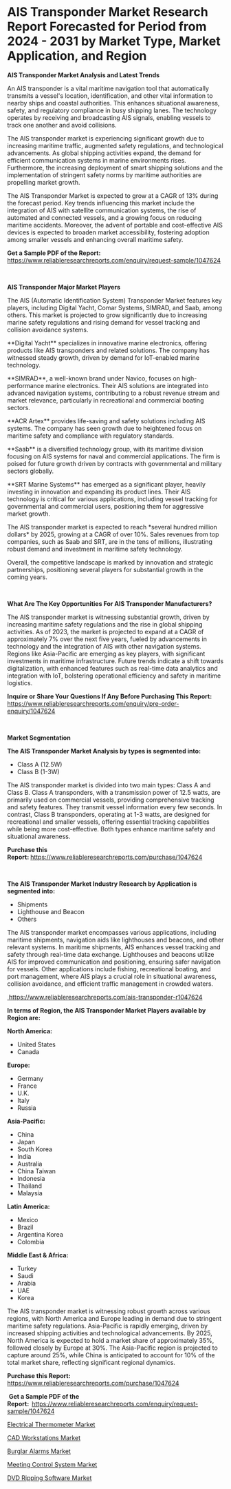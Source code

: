 <p><h1>AIS Transponder Market Research Report Forecasted for Period from 2024 -  2031 by Market Type, Market Application, and Region</h1></p><p><strong>AIS Transponder Market Analysis and Latest Trends</strong></p>
<p><p>An AIS transponder is a vital maritime navigation tool that automatically transmits a vessel's location, identification, and other vital information to nearby ships and coastal authorities. This enhances situational awareness, safety, and regulatory compliance in busy shipping lanes. The technology operates by receiving and broadcasting AIS signals, enabling vessels to track one another and avoid collisions.</p><p>The AIS transponder market is experiencing significant growth due to increasing maritime traffic, augmented safety regulations, and technological advancements. As global shipping activities expand, the demand for efficient communication systems in marine environments rises. Furthermore, the increasing deployment of smart shipping solutions and the implementation of stringent safety norms by maritime authorities are propelling market growth.</p><p>The AIS Transponder Market is expected to grow at a CAGR of 13% during the forecast period. Key trends influencing this market include the integration of AIS with satellite communication systems, the rise of automated and connected vessels, and a growing focus on reducing maritime accidents. Moreover, the advent of portable and cost-effective AIS devices is expected to broaden market accessibility, fostering adoption among smaller vessels and enhancing overall maritime safety.</p></p>
<p><strong>Get a Sample PDF of the Report:&nbsp;</strong> <a href="https://www.reliableresearchreports.com/enquiry/request-sample/1047624?utm_campaign=8&utm_medium=2&utm_source=Github&utm_content=ia&utm_term=30122024&utm_id=ais-transponder">https://www.reliableresearchreports.com/enquiry/request-sample/1047624</a></p>
<p>&nbsp;</p>
<p><strong>AIS Transponder Major Market Players</strong></p>
<p><p>The AIS (Automatic Identification System) Transponder Market features key players, including Digital Yacht, Comar Systems, SIMRAD, and Saab, among others. This market is projected to grow significantly due to increasing marine safety regulations and rising demand for vessel tracking and collision avoidance systems.</p><p>**Digital Yacht** specializes in innovative marine electronics, offering products like AIS transponders and related solutions. The company has witnessed steady growth, driven by demand for IoT-enabled marine technology.</p><p>**SIMRAD**, a well-known brand under Navico, focuses on high-performance marine electronics. Their AIS solutions are integrated into advanced navigation systems, contributing to a robust revenue stream and market relevance, particularly in recreational and commercial boating sectors.</p><p>**ACR Artex** provides life-saving and safety solutions including AIS systems. The company has seen growth due to heightened focus on maritime safety and compliance with regulatory standards.</p><p>**Saab** is a diversified technology group, with its maritime division focusing on AIS systems for naval and commercial applications. The firm is poised for future growth driven by contracts with governmental and military sectors globally.</p><p>**SRT Marine Systems** has emerged as a significant player, heavily investing in innovation and expanding its product lines. Their AIS technology is critical for various applications, including vessel tracking for governmental and commercial users, positioning them for aggressive market growth.</p><p>The AIS transponder market is expected to reach *several hundred million dollars* by 2025, growing at a CAGR of over 10%. Sales revenues from top companies, such as Saab and SRT, are in the tens of millions, illustrating robust demand and investment in maritime safety technology.</p><p>Overall, the competitive landscape is marked by innovation and strategic partnerships, positioning several players for substantial growth in the coming years.</p></p>
<p>&nbsp;</p>
<p><strong>What Are The Key Opportunities For AIS Transponder Manufacturers?</strong></p>
<p><p>The AIS transponder market is witnessing substantial growth, driven by increasing maritime safety regulations and the rise in global shipping activities. As of 2023, the market is projected to expand at a CAGR of approximately 7% over the next five years, fueled by advancements in technology and the integration of AIS with other navigation systems. Regions like Asia-Pacific are emerging as key players, with significant investments in maritime infrastructure. Future trends indicate a shift towards digitalization, with enhanced features such as real-time data analytics and integration with IoT, bolstering operational efficiency and safety in maritime logistics.</p></p>
<p><strong>Inquire or Share Your Questions If Any Before Purchasing This Report:</strong> <a href="https://www.reliableresearchreports.com/enquiry/pre-order-enquiry/1047624?utm_campaign=8&utm_medium=2&utm_source=Github&utm_content=ia&utm_term=30122024&utm_id=ais-transponder">https://www.reliableresearchreports.com/enquiry/pre-order-enquiry/1047624</a></p>
<p>&nbsp;</p>
<p><strong>Market Segmentation</strong></p>
<p><strong>The AIS Transponder Market Analysis by types is segmented into:</strong></p>
<p><ul><li>Class A (12.5W)</li><li>Class B (1-3W)</li></ul></p>
<p><p>The AIS transponder market is divided into two main types: Class A and Class B. Class A transponders, with a transmission power of 12.5 watts, are primarily used on commercial vessels, providing comprehensive tracking and safety features. They transmit vessel information every few seconds. In contrast, Class B transponders, operating at 1-3 watts, are designed for recreational and smaller vessels, offering essential tracking capabilities while being more cost-effective. Both types enhance maritime safety and situational awareness.</p></p>
<p><strong>Purchase this Report:&nbsp;</strong><a href="https://www.reliableresearchreports.com/purchase/1047624?utm_campaign=8&utm_medium=2&utm_source=Github&utm_content=ia&utm_term=30122024&utm_id=ais-transponder">https://www.reliableresearchreports.com/purchase/1047624</a></p>
<p>&nbsp;</p>
<p><strong>The AIS Transponder Market Industry Research by Application is segmented into:</strong></p>
<p><ul><li>Shipments</li><li>Lighthouse and Beacon</li><li>Others</li></ul></p>
<p><p>The AIS transponder market encompasses various applications, including maritime shipments, navigation aids like lighthouses and beacons, and other relevant systems. In maritime shipments, AIS enhances vessel tracking and safety through real-time data exchange. Lighthouses and beacons utilize AIS for improved communication and positioning, ensuring safer navigation for vessels. Other applications include fishing, recreational boating, and port management, where AIS plays a crucial role in situational awareness, collision avoidance, and efficient traffic management in crowded waters.</p></p>
<p><a href="https://www.reliableresearchreports.com/ais-transponder-r1047624?utm_campaign=8&utm_medium=2&utm_source=Github&utm_content=ia&utm_term=30122024&utm_id=ais-transponder">&nbsp;https://www.reliableresearchreports.com/ais-transponder-r1047624</a></p>
<p><strong>In terms of Region, the AIS Transponder Market Players available by Region are:</strong></p>
<p>
    <p> <strong> North America: </strong>
        <ul>
            <li>United States</li>
            <li>Canada</li>
        </ul>
        </p> 
    <p> <strong> Europe: </strong>
        <ul>
            <li>Germany</li>
            <li>France</li>
            <li>U.K.</li>
            <li>Italy</li>
            <li>Russia</li>
        </ul>
        </p> 
    <p> <strong> Asia-Pacific: </strong>
        <ul>
            <li>China</li>
            <li>Japan</li>
            <li>South Korea</li>
            <li>India</li>
            <li>Australia</li>
            <li>China Taiwan</li>
            <li>Indonesia</li>
            <li>Thailand</li>
            <li>Malaysia</li>
        </ul>
        </p> 
    <p> <strong> Latin America: </strong>
        <ul>
            <li>Mexico</li>
            <li>Brazil</li>
            <li>Argentina Korea</li>
            <li>Colombia</li>
        </ul>
        </p> 
    <p> <strong> Middle East & Africa: </strong>
        <ul>
            <li>Turkey</li>
            <li>Saudi</li>
            <li>Arabia</li>
            <li>UAE</li>
            <li>Korea</li>
        </ul>
    </p>
    </p>
<p><p>The AIS transponder market is witnessing robust growth across various regions, with North America and Europe leading in demand due to stringent maritime safety regulations. Asia-Pacific is rapidly emerging, driven by increased shipping activities and technological advancements. By 2025, North America is expected to hold a market share of approximately 35%, followed closely by Europe at 30%. The Asia-Pacific region is projected to capture around 25%, while China is anticipated to account for 10% of the total market share, reflecting significant regional dynamics.</p></p>
<p><strong>Purchase this Report: </strong><a href="https://www.reliableresearchreports.com/purchase/1047624?utm_campaign=8&utm_medium=2&utm_source=Github&utm_content=ia&utm_term=30122024&utm_id=ais-transponder">https://www.reliableresearchreports.com/purchase/1047624</a></p>
<p>&nbsp;<strong>Get a Sample PDF of the Report:&nbsp;&nbsp;</strong><a href="https://www.reliableresearchreports.com/enquiry/request-sample/1047624?utm_campaign=8&utm_medium=2&utm_source=Github&utm_content=ia&utm_term=30122024&utm_id=ais-transponder">https://www.reliableresearchreports.com/enquiry/request-sample/1047624</a></p>
<p><strong></strong></p>
<p><p><a href="https://github.com/comasnickie/Market-Research-Report-List-1/blob/main/electrical-thermometer-market.md?utm_campaign=8&utm_medium=2&utm_source=Github&utm_content=ia&utm_term=30122024&utm_id=ais-transponder">Electrical Thermometer Market</a></p><p><a href="https://github.com/toldenargelia86/Market-Research-Report-List-1/blob/main/cad-workstations-market.md?utm_campaign=8&utm_medium=2&utm_source=Github&utm_content=ia&utm_term=30122024&utm_id=ais-transponder">CAD Workstations Market</a></p><p><a href="https://github.com/bornergabrielle89/Market-Research-Report-List-1/blob/main/burglar-alarms-market.md?utm_campaign=8&utm_medium=2&utm_source=Github&utm_content=ia&utm_term=30122024&utm_id=ais-transponder">Burglar Alarms Market</a></p><p><a href="https://github.com/mcfred89/Market-Research-Report-List-1/blob/main/meeting-control-system-market.md?utm_campaign=8&utm_medium=2&utm_source=Github&utm_content=ia&utm_term=30122024&utm_id=ais-transponder">Meeting Control System Market</a></p><p><a href="https://github.com/wileonie19657/Market-Research-Report-List-1/blob/main/dvd-ripping-software-market.md?utm_campaign=8&utm_medium=2&utm_source=Github&utm_content=ia&utm_term=30122024&utm_id=ais-transponder">DVD Ripping Software Market</a></p></p>